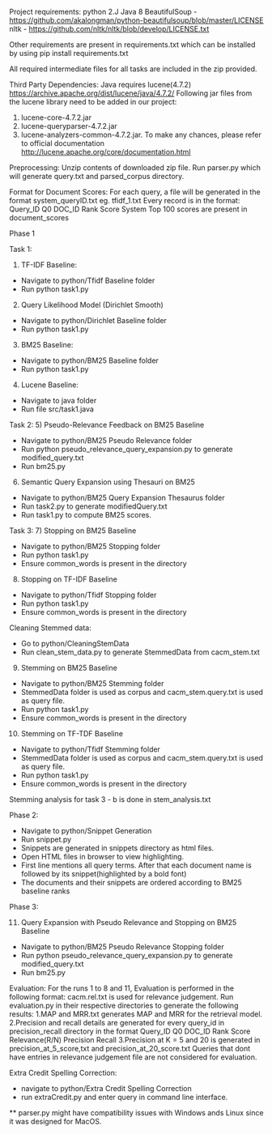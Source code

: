 Project requirements: 
python 2.J
Java 8
BeautifulSoup - https://github.com/akalongman/python-beautifulsoup/blob/master/LICENSE
nltk - https://github.com/nltk/nltk/blob/develop/LICENSE.txt

Other requirements are present in requirements.txt which can be installed by using pip install requirements.txt

All required intermediate files for all tasks are included in the zip provided.

Third Party Dependencies:
Java requires lucene(4.7.2)  https://archive.apache.org/dist/lucene/java/4.7.2/
Following jar files from the lucene library need to be added in our project:
1) lucene-core-4.7.2.jar
2) lucene-queryparser-4.7.2.jar
3) lucene-analyzers-common-4.7.2.jar.
To make any chances, please refer to official documentation http://lucene.apache.org/core/documentation.html

Preprocessing:
Unzip contents of downloaded zip file.
Run parser.py which will generate query.txt and parsed_corpus directory.

Format for Document Scores: 
For each query, a file will be generated in the format system_queryID.txt
eg. tfidf_1.txt
Every record is in the format: Query_ID Q0 DOC_ID Rank Score System
Top 100 scores are present in document_scores


Phase 1

Task 1:
1) TF-IDF Baseline: 
- Navigate to python/Tfidf Baseline folder
- Run python task1.py

2) Query Likelihood Model (Dirichlet Smooth)
- Navigate to python/Dirichlet Baseline folder
- Run python task1.py

3) BM25 Baseline:
- Navigate to python/BM25 Baseline folder
- Run python task1.py

4) Lucene Baseline:
- Navigate to java folder
- Run file src/task1.java

Task 2:
5) Pseudo-Relevance Feedback on BM25 Baseline
- Navigate to python/BM25 Pseudo Relevance folder
- Run python pseudo_relevance_query_expansion.py to generate modified_query.txt
- Run bm25.py

6) Semantic Query Expansion using Thesauri on BM25
- Navigate to python/BM25 Query Expansion Thesaurus folder
- Run task2.py to generate modifiedQuery.txt
- Run task1.py to compute BM25 scores.

Task 3:
7) Stopping on BM25 Baseline
- Navigate to python/BM25 Stopping folder
- Run python task1.py 
- Ensure common_words is present in the directory

8) Stopping on TF-IDF Baseline
- Navigate to python/Tfidf Stopping folder
- Run python task1.py 
- Ensure common_words is present in the directory

Cleaning Stemmed data: 
- Go to python/CleaningStemData
- Run clean_stem_data.py to generate StemmedData from cacm_stem.txt
9) Stemming on BM25 Baseline
- Navigate to python/BM25 Stemming folder
- StemmedData folder is used as corpus and cacm_stem.query.txt is used as query file.
- Run python task1.py 
- Ensure common_words is present in the directory

10) Stemming on TF-TDF Baseline
- Navigate to python/Tfidf Stemming folder
- StemmedData folder is used as corpus and cacm_stem.query.txt is used as query file.
- Run python task1.py
- Ensure common_words is present in the directory

Stemming analysis for task 3 - b is done in stem_analysis.txt

Phase 2:
- Navigate to python/Snippet Generation
- Run snippet.py
- Snippets are generated in snippets directory as html files.
- Open HTML files in browser to view highlighting.
- First line mentions all query terms. After that each document name is followed by its snippet(highlighted by a bold font)
- The documents and their snippets are ordered according to BM25 baseline ranks

Phase 3:

11) Query Expansion with Pseudo Relevance and Stopping on BM25 Baseline
- Navigate to python/BM25 Pseudo Relevance Stopping folder
- Run python pseudo_relevance_query_expansion.py to generate modified_query.txt
- Run bm25.py

Evaluation:
For the runs 1 to 8 and 11, Evaluation is performed in the following format:
cacm.rel.txt is used for relevance judgement.
Run evaluation.py in their respective directories to generate the following results:
1.MAP and MRR.txt generates MAP and MRR for the retrieval model.
2.Precision and recall details are generated for every query_id in precision_recall directory in the format Query_ID Q0 DOC_ID Rank Score Relevance(R/N) Precision Recall
3.Precision at K = 5 and 20 is generated in precision_at_5_score,txt and precision_at_20_score.txt 
Queries that dont have entries in relevance judgement file are not considered for evaluation.

Extra Credit Spelling Correction:
- navigate to python/Extra Credit Spelling Correction
- run extraCredit.py and enter query in command line interface.  

** parser.py might have compatibility issues with Windows ands Linux since it was designed for MacOS.
